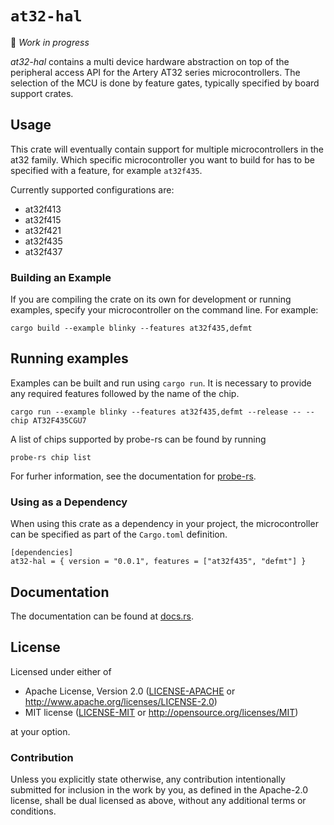 # `at32-hal`

🚧 *Work in progress*

_at32-hal_ contains a multi device hardware abstraction on top of the
peripheral access API for the Artery AT32 series microcontrollers. The
selection of the MCU is done by feature gates, typically specified by board
support crates.

## Usage

This crate will eventually contain support for multiple microcontrollers in the
at32 family. Which specific microcontroller you want to build for has to be
specified with a feature, for example `at32f435`.

Currently supported configurations are:

* at32f413
* at32f415
* at32f421
* at32f435
* at32f437

### Building an Example

If you are compiling the crate on its own for development or running examples,
specify your microcontroller on the command line. For example:

```
cargo build --example blinky --features at32f435,defmt
```

## Running examples

Examples can be built and run using `cargo run`. It is necessary to provide any
required features followed by the name of the chip.

```
cargo run --example blinky --features at32f435,defmt --release -- --chip AT32F435CGU7
```

A list of chips supported by probe-rs can be found by running

```
probe-rs chip list
```

For furher information, see the documentation for [probe-rs](https://probe.rs/).

### Using as a Dependency

When using this crate as a dependency in your project, the microcontroller can
be specified as part of the `Cargo.toml` definition.

```
[dependencies]
at32-hal = { version = "0.0.1", features = ["at32f435", "defmt"] }
```

## Documentation

The documentation can be found at [docs.rs](https://docs.rs/at32-hal/).

## License

Licensed under either of

- Apache License, Version 2.0 ([LICENSE-APACHE](LICENSE-APACHE) or
  http://www.apache.org/licenses/LICENSE-2.0)
- MIT license ([LICENSE-MIT](LICENSE-MIT) or http://opensource.org/licenses/MIT)

at your option.

### Contribution

Unless you explicitly state otherwise, any contribution intentionally submitted
for inclusion in the work by you, as defined in the Apache-2.0 license, shall be
dual licensed as above, without any additional terms or conditions.
